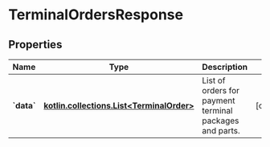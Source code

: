 
# TerminalOrdersResponse

## Properties
Name | Type | Description | Notes
------------ | ------------- | ------------- | -------------
**&#x60;data&#x60;** | [**kotlin.collections.List&lt;TerminalOrder&gt;**](TerminalOrder.md) | List of orders for payment terminal packages and parts. |  [optional]



